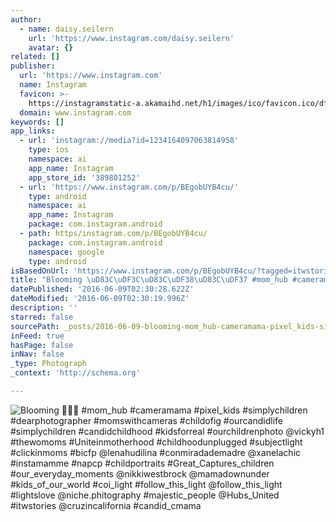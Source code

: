 ```yaml
---
author:
  - name: daisy.seilern
    url: 'https://www.instagram.com/daisy.seilern'
    avatar: {}
related: []
publisher:
  url: 'https://www.instagram.com'
  name: Instagram
  favicon: >-
    https://instagramstatic-a.akamaihd.net/h1/images/ico/favicon.ico/dfa85bb1fd63.ico
  domain: www.instagram.com
keywords: []
app_links:
  - url: 'instagram://media?id=1234164097063814958'
    type: ios
    namespace: ai
    app_name: Instagram
    app_store_id: '389801252'
  - url: 'https://www.instagram.com/p/BEgobUYB4cu/'
    type: android
    namespace: ai
    app_name: Instagram
    package: com.instagram.android
  - path: https/instagram.com/p/BEgobUYB4cu/
    package: com.instagram.android
    namespace: google
    type: android
isBasedOnUrl: 'https://www.instagram.com/p/BEgobUYB4cu/?tagged=itwstories'
title: "Blooming \uD83C\uDF3C\uD83C\uDF38\uD83C\uDF37 #mom_hub #cameramama #pixel_kids #simplychildren #dearphotographer #momswithcameras #childofig #ourcandidlife #simplychildren #candidchildhood #kidsforreal #ourchildrenphoto @vickyh1 #thewomoms #Uniteinmotherhood #childhoodunplugged #subjectlight #clickinmoms #bicfp @lenahudilina #conmiradademadre @xanelachic #instamamme #napcp #childportraits #Great_Captures_children #our_everyday_moments @nikkiwestbrock @mamadownunder #kids_of_our_world #coi_light #follow_this_light @follow_this_light #lightslove @niche.phitography #majestic_people @Hubs_United #itwstories @cruzincalifornia #candid_cmama"
datePublished: '2016-06-09T02:30:28.622Z'
dateModified: '2016-06-09T02:30:19.996Z'
description: ''
starred: false
sourcePath: _posts/2016-06-09-blooming-mom_hub-cameramama-pixel_kids-simplychil.md
inFeed: true
hasPage: false
inNav: false
_type: Photograph
_context: 'http://schema.org'

---
```

![Blooming  #mom_hub #cameramama #pixel_kids #simplychildren #dearphotographer #momswithcameras #childofig #ourcandidlife #simplychildren #candidchildhood #kidsforreal #ourchildrenphoto @vickyh1 #thewomoms #Uniteinmotherhood #childhoodunplugged #subjectlight #clickinmoms #bicfp @lenahudilina #conmiradademadre @xanelachic #instamamme #napcp #childportraits #Great_Captures_children #our_everyday_moments @nikkiwestbrock @mamadownunder #kids_of_our_world #coi_light #follow_this_light @follow_this_light #lightslove @niche.phitography #majestic_people @Hubs_United #itwstories @cruzincalifornia #candid_cmama](https://scontent.cdninstagram.com/t51.2885-15/s640x640/sh0.08/e35/11925736_224671741234258_49846074_n.jpg?ig_cache_key=MTIzNDE2NDA5NzA2MzgxNDk1OA%3D%3D.2)